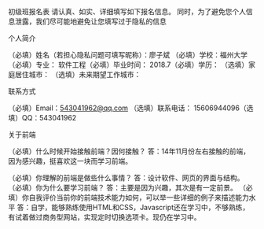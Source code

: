 初级班报名表
请认真、如实、详细填写如下报名信息。 同时，为了避免您个人信息泄露，我们尽可能地避免让您填写过于隐私的信息

个人简介

（必填）姓名（若担心隐私问题可填写昵称）：廖子斌 （必填）学校：福州大学 （必填）专业： 软件工程（必填）毕业时间： 2018.7（必填）学历： （选填）家庭居住城市： （选填）未来期望工作城市：

联系方式

（必填）Email：543041962@qq.com （选填）联系电话： 15606944096（选填）QQ：543041962

关于前端

（必填）什么时候开始接触前端？因何接触？
答：14年11月份左右接触的前端，因为感兴趣，挺喜欢这一块而学习前端。

（必填）你理解的前端是做些什么事情？
答：设计软件、网页的界面与结构。
（必填）你为什么要学习前端？
答：主要是因为兴趣，其次是有一定前景。
（必填）你自我评价当前你的前端技术能力如何，可以举一些详细的例子来描述能力水平
答：自学，能够熟练使用HTML和CSS，Javascript还在学习中，不够熟练，有试着做过商务型网站，实现定时切换选项卡。现仍在学习中。
